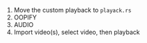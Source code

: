 1. Move the custom playback to `playack.rs`
2. OOPIFY
3. AUDIO
4. Import video(s), select video, then playback